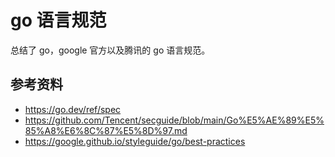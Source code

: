<!--
 * @Author: shgopher shgopher@gmail.com
 * @Date: 2023-05-14 23:08:19
 * @LastEditors: shgopher shgopher@gmail.com
 * @LastEditTime: 2023-11-24 11:31:23
 * @FilePath: /GOFamily/工程/go语言规范/README.md
 * @Description: 
 * 
 * Copyright (c) 2023 by shgopher, All Rights Reserved. 
-->
# go 语言规范
总结了 go，google 官方以及腾讯的 go 语言规范。

## 参考资料
- https://go.dev/ref/spec
- https://github.com/Tencent/secguide/blob/main/Go%E5%AE%89%E5%85%A8%E6%8C%87%E5%8D%97.md
- https://google.github.io/styleguide/go/best-practices